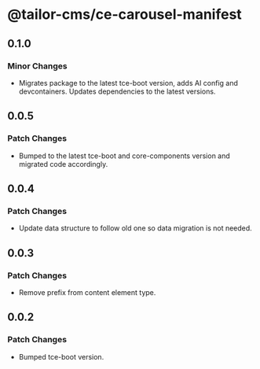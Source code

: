 # @tailor-cms/ce-carousel-manifest

## 0.1.0

### Minor Changes

- Migrates package to the latest tce-boot version, adds AI config and devcontainers. Updates dependencies to the latest versions.

## 0.0.5

### Patch Changes

- Bumped to the latest tce-boot and core-components version and migrated code accordingly.

## 0.0.4

### Patch Changes

- Update data structure to follow old one so data migration is not needed.

## 0.0.3

### Patch Changes

- Remove prefix from content element type.

## 0.0.2

### Patch Changes

- Bumped tce-boot version.
